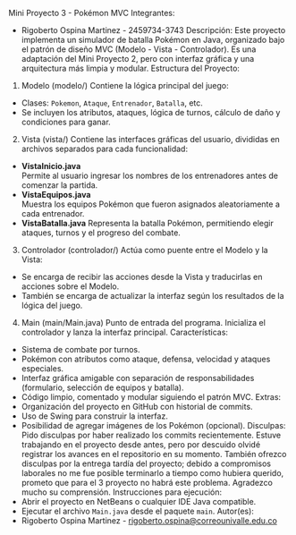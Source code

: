 Mini Proyecto 3 - Pokémon MVC
Integrantes:
- Rigoberto Ospina Martinez - 2459734-3743
Descripción:
Este proyecto implementa un simulador de batalla Pokémon en Java, organizado bajo el patrón de diseño MVC (Modelo - Vista - Controlador). Es una adaptación del Mini Proyecto 2, pero con interfaz gráfica y una arquitectura más limpia y modular.
Estructura del Proyecto:
1. Modelo (modelo/)
Contiene la lógica principal del juego:
- Clases: `Pokemon`, `Ataque`, `Entrenador`, `Batalla`, etc.
- Se incluyen los atributos, ataques, lógica de turnos, cálculo de daño y condiciones para ganar.
2. Vista (vista/)
Contiene las interfaces gráficas del usuario, divididas en archivos separados para cada funcionalidad:
- **VistaInicio.java**  
  Permite al usuario ingresar los nombres de los entrenadores antes de comenzar la partida.
- **VistaEquipos.java**  
  Muestra los equipos Pokémon que fueron asignados aleatoriamente a cada entrenador.
- **VistaBatalla.java**
  Representa la batalla Pokémon, permitiendo elegir ataques, turnos y el progreso del combate.
3. Controlador (controlador/)
Actúa como puente entre el Modelo y la Vista:
- Se encarga de recibir las acciones desde la Vista y traducirlas en acciones sobre el Modelo.
- También se encarga de actualizar la interfaz según los resultados de la lógica del juego.
4. Main (main/Main.java)
Punto de entrada del programa. Inicializa el controlador y lanza la interfaz principal.
Características:
- Sistema de combate por turnos.
- Pokémon con atributos como ataque, defensa, velocidad y ataques especiales.
- Interfaz gráfica amigable con separación de responsabilidades (formulario, selección de equipos y batalla).
- Código limpio, comentado y modular siguiendo el patrón MVC.
Extras:
- Organización del proyecto en GitHub con historial de commits.
- Uso de Swing para construir la interfaz.
- Posibilidad de agregar imágenes de los Pokémon (opcional).
Disculpas:
Pido disculpas por haber realizado los commits recientemente. Estuve trabajando en el proyecto desde antes, pero por descuido olvidé registrar los avances en el repositorio en su momento. También ofrezco disculpas por la entrega tardía del proyecto; debido a compromisos laborales no me fue posible terminarlo a tiempo como hubiera querido, prometo que para el 3 proyecto no habrá este problema. Agradezco mucho su comprensión.
Instrucciones para ejecución:
- Abrir el proyecto en NetBeans o cualquier IDE Java compatible.
- Ejecutar el archivo `Main.java` desde el paquete `main`.
Autor(es):
- Rigoberto Ospina Martinez - rigoberto.ospina@correounivalle.edu.co
